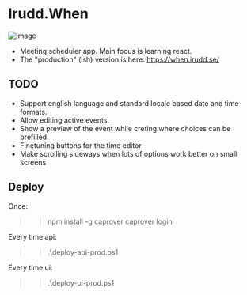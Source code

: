 # Irudd.When
![image](https://user-images.githubusercontent.com/445243/168457577-3b434665-0eb3-4d60-92fd-962ab857e42b.png)

- Meeting scheduler app. Main focus is learning react.
- The "production" (ish) version is here: https://when.irudd.se/

## TODO
- Support english language and standard locale based date and time formats.
- Allow editing active events.
- Show a preview of the event while creting where choices can be prefilled.
- Finetuning buttons for the time editor
- Make scrolling sideways when lots of options work better on small screens

## Deploy

Once:
>> npm install -g caprover
>> caprover login

Every time api:
>> .\deploy-api-prod.ps1

Every time ui:
>> .\deploy-ui-prod.ps1
